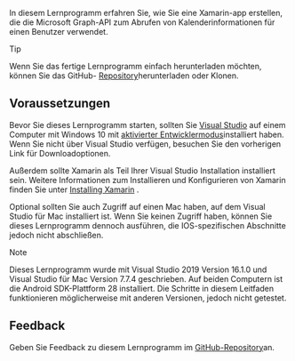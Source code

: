 <!-- markdownlint-disable MD002 MD041 -->

In diesem Lernprogramm erfahren Sie, wie Sie eine Xamarin-app erstellen, die die Microsoft Graph-API zum Abrufen von Kalenderinformationen für einen Benutzer verwendet.

> [!TIP]
> Wenn Sie das fertige Lernprogramm einfach herunterladen möchten, können Sie das GitHub- [Repository](https://github.com/microsoftgraph/msgraph-training-xamarin)herunterladen oder Klonen.

## <a name="prerequisites"></a>Voraussetzungen

Bevor Sie dieses Lernprogramm starten, sollten Sie [Visual Studio](https://visualstudio.microsoft.com/vs/) auf einem Computer mit Windows 10 mit [aktivierter Entwicklermodus](https://docs.microsoft.com/windows/uwp/get-started/enable-your-device-for-development)installiert haben. Wenn Sie nicht über Visual Studio verfügen, besuchen Sie den vorherigen Link für Downloadoptionen.

Außerdem sollte Xamarin als Teil Ihrer Visual Studio Installation installiert sein. Weitere Informationen zum Installieren und Konfigurieren von Xamarin finden Sie unter [Installing Xamarin](/xamarin/cross-platform/get-started/installation) .

Optional sollten Sie auch Zugriff auf einen Mac haben, auf dem Visual Studio für Mac installiert ist. Wenn Sie keinen Zugriff haben, können Sie dieses Lernprogramm dennoch ausführen, die IOS-spezifischen Abschnitte jedoch nicht abschließen.

> [!NOTE]
> Dieses Lernprogramm wurde mit Visual Studio 2019 Version 16.1.0 und Visual Studio für Mac Version 7.7.4 geschrieben. Auf beiden Computern ist die Android SDK-Plattform 28 installiert. Die Schritte in diesem Leitfaden funktionieren möglicherweise mit anderen Versionen, jedoch nicht getestet.

## <a name="feedback"></a>Feedback

Geben Sie Feedback zu diesem Lernprogramm im [GitHub-Repository](https://github.com/microsoftgraph/msgraph-training-xamarin)an.
